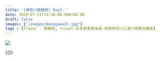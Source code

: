 ```yaml
---
title: '[神奈川衝撞旅] Day3：'
date: 2020-07-21T14:30:00.000+08:00
draft: false
images: ["/images/kanagawa3l.jpg"]
tags : [flavor - 螞蟻族, travel-日本関東東海道-相模神奈川三浦川崎横浜鎌倉]
---
```




![](/images/kanagawa3l1.jpg)



{{<kanagawa>}}
